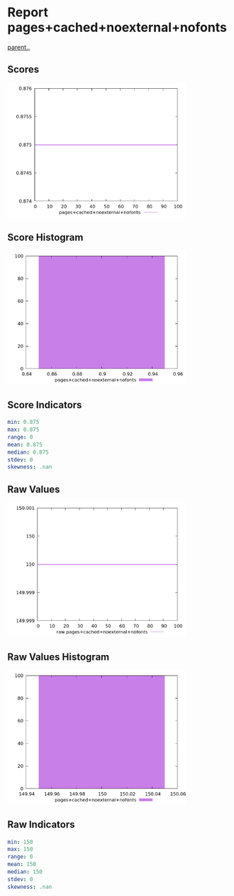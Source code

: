 # Report pages+cached+noexternal+nofonts

[parent..](./..)  


## Scores

![score](./score.png)  

## Score Histogram

![hist](./hist.png)  

## Score Indicators

```yaml
min: 0.875
max: 0.875
range: 0
mean: 0.875
median: 0.875
stdev: 0
skewness: .nan

```

## Raw Values

![raw](./raw.png)  

## Raw Values Histogram

![raw hist](./raw_hist.png)  

## Raw Indicators

```yaml
min: 150
max: 150
range: 0
mean: 150
median: 150
stdev: 0
skewness: .nan

```

<style>
  img {
    max-width: 80%;
  }
</style>
      
